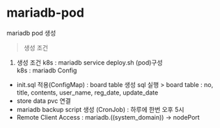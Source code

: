 # mariadb-pod
mariadb pod 생성

> 생성 조건

 1. 생성 조건
k8s : mariadb service deploy.sh (pod)구성<br>
k8s : mariadb Config

- init.sql 적용(ConfigMap) : board table 생성 sql 실행    > board table : no, title, contents, user_name, reg_date, update_date <br>
- store data pvc 연결 <br>
- mariadb backup script 생성 (CronJob) : 하루에 한번 오후 5시 <br>
- Remote Client Access : mariadb.((system_domain)) -> nodePort
